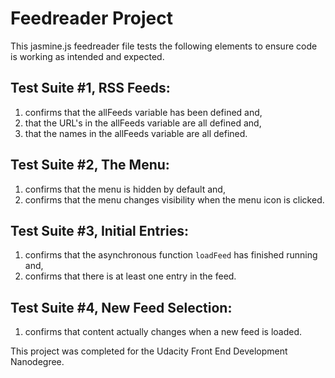 # Feedreader Project

This jasmine.js feedreader file tests the following elements to ensure code is working as intended and expected. 


## Test Suite #1, RSS Feeds:
1. confirms that the allFeeds variable has been defined and,
2. that the URL's in the allFeeds variable are all defined and, 
3. that the names in the allFeeds variable are all defined.

## Test Suite #2, The Menu:
1. confirms that the menu is hidden by default and,
2. confirms that the menu changes visibility when the menu icon is clicked. 

## Test Suite #3, Initial Entries:
1. confirms that the asynchronous function `loadFeed` has finished running and,
2. confirms that there is at least one entry in the feed. 

## Test Suite #4, New Feed Selection:
1. confirms that content actually changes when a new feed is loaded. 

This project was completed for the Udacity Front End Development Nanodegree. 

